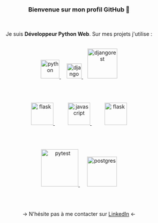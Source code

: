 <div align="center">
  
<h3 align="center">Bienvenue sur mon profil GitHub 🙂</h3>
  
<br>

Je suis **Développeur Python Web**. Sur mes projets j'utilise :
  
<br>

<a href="https://www.python.org" target="_blank">
  <img src="https://www.python.org/static/community_logos/python-logo-generic.svg" alt="python" height="50"/>
</a>
&nbsp;&nbsp;&nbsp;
<a href="https://www.djangoproject.com/" target="_blank">
  <img src="https://static.djangoproject.com/img/logos/django-logo-negative.svg" alt="django" height="40"/>
</a>
&nbsp;&nbsp;
<a href="https://www.django-rest-framework.org/" target="_blank">
  <img src="https://www.django-rest-framework.org/img/logo.png" alt="djangorest" height="80"/>
</a>

<br><br>

<a href="https://flask.palletsprojects.com/" target="_blank">
  <img src="https://upload.wikimedia.org/wikipedia/commons/thumb/3/3c/Flask_logo.svg/460px-Flask_logo.svg.png" alt="flask" height="60"/>
</a>
&nbsp;&nbsp;&nbsp;&nbsp;&nbsp;&nbsp;&nbsp;&nbsp;
<a href="https://developer.mozilla.org/fr/docs/Web/JavaScript/" target="_blank">
  <img src="https://upload.wikimedia.org/wikipedia/commons/6/6a/JavaScript-logo.png" alt="javascript" height="60"/>
</a>
&nbsp;&nbsp;&nbsp;&nbsp;&nbsp;&nbsp;&nbsp;&nbsp;
<a href="https://getbootstrap.com/" target="_blank">
  <img src="https://upload.wikimedia.org/wikipedia/commons/thumb/b/b2/Bootstrap_logo.svg/1200px-Bootstrap_logo.svg.png" alt="flask" height="60"/>
</a>

<br><br>

<a href="https://docs.pytest.org/" target="_blank">
  <img src="https://upload.wikimedia.org/wikipedia/commons/b/ba/Pytest_logo.svg" alt="pytest" height="100"/>
</a>
&nbsp;&nbsp;&nbsp;&nbsp;
<a href="https://www.postgresql.org/" target="_blank">
  <img src="https://upload.wikimedia.org/wikipedia/commons/thumb/2/29/Postgresql_elephant.svg/1200px-Postgresql_elephant.svg.png" alt="postgres" height="80"/>
</a>




  
<br><br>

→ N'hésite pas à me contacter sur <a href="https://www.linkedin.com/in/roman-saint-hilaire-209341b7/"  target="_blank"> LinkedIn</a> ←

</div>

